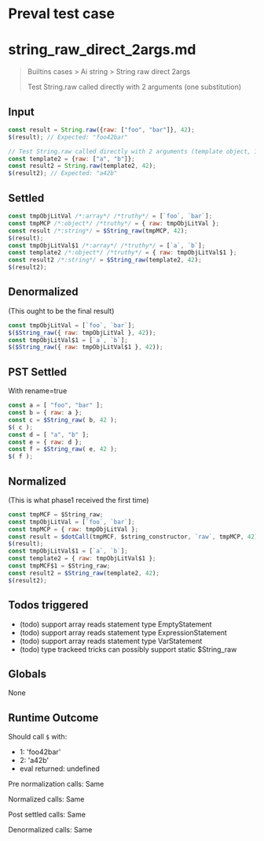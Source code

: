 # Preval test case

# string_raw_direct_2args.md

> Builtins cases > Ai string > String raw direct 2args
>
> Test String.raw called directly with 2 arguments (one substitution)

## Input

`````js filename=intro
const result = String.raw({raw: ["foo", "bar"]}, 42);
$(result); // Expected: "foo42bar"

// Test String.raw called directly with 2 arguments (template object, 1 substitution)
const template2 = {raw: ["a", "b"]};
const result2 = String.raw(template2, 42);
$(result2); // Expected: "a42b"
`````


## Settled


`````js filename=intro
const tmpObjLitVal /*:array*/ /*truthy*/ = [`foo`, `bar`];
const tmpMCP /*:object*/ /*truthy*/ = { raw: tmpObjLitVal };
const result /*:string*/ = $String_raw(tmpMCP, 42);
$(result);
const tmpObjLitVal$1 /*:array*/ /*truthy*/ = [`a`, `b`];
const template2 /*:object*/ /*truthy*/ = { raw: tmpObjLitVal$1 };
const result2 /*:string*/ = $String_raw(template2, 42);
$(result2);
`````


## Denormalized
(This ought to be the final result)

`````js filename=intro
const tmpObjLitVal = [`foo`, `bar`];
$($String_raw({ raw: tmpObjLitVal }, 42));
const tmpObjLitVal$1 = [`a`, `b`];
$($String_raw({ raw: tmpObjLitVal$1 }, 42));
`````


## PST Settled
With rename=true

`````js filename=intro
const a = [ "foo", "bar" ];
const b = { raw: a };
const c = $String_raw( b, 42 );
$( c );
const d = [ "a", "b" ];
const e = { raw: d };
const f = $String_raw( e, 42 );
$( f );
`````


## Normalized
(This is what phase1 received the first time)

`````js filename=intro
const tmpMCF = $String_raw;
const tmpObjLitVal = [`foo`, `bar`];
const tmpMCP = { raw: tmpObjLitVal };
const result = $dotCall(tmpMCF, $string_constructor, `raw`, tmpMCP, 42);
$(result);
const tmpObjLitVal$1 = [`a`, `b`];
const template2 = { raw: tmpObjLitVal$1 };
const tmpMCF$1 = $String_raw;
const result2 = $String_raw(template2, 42);
$(result2);
`````


## Todos triggered


- (todo) support array reads statement type EmptyStatement
- (todo) support array reads statement type ExpressionStatement
- (todo) support array reads statement type VarStatement
- (todo) type trackeed tricks can possibly support static $String_raw


## Globals


None


## Runtime Outcome


Should call `$` with:
 - 1: 'foo42bar'
 - 2: 'a42b'
 - eval returned: undefined

Pre normalization calls: Same

Normalized calls: Same

Post settled calls: Same

Denormalized calls: Same
